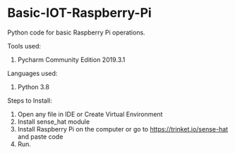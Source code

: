 # Basic-IOT-Raspberry-Pi

Python code for basic Raspberry Pi operations.

Tools used:
1. Pycharm Community Edition 2019.3.1

Languages used:
1. Python 3.8

Steps to Install:
1. Open any file in IDE or Create Virtual Environment
2. Install sense_hat module
3. Install Raspberry Pi on the computer or go to https://trinket.io/sense-hat and paste code
4. Run.
